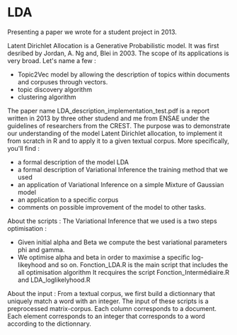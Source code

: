 # LDA
Presenting a paper we wrote for a student project in 2013. 

Latent Dirichlet Allocation is a Generative Probabilistic model. It was first desribed by Jordan, A. Ng and, Blei in 2003.
The scope of its applications is very broad. Let's name a few :
- Topic2Vec model by allowing the description of topics within documents and corpuses through vectors.
- topic discovery algorithm
- clustering algorithm 

The paper name LDA_description_implementation_test.pdf is a report written in 2013 by three other studend and me from ENSAE under the guidelines of researchers from the CREST.
The purpose was to demonstrate our understanding of the model Latent Dirichlet allocation, to implement it from scratch in R and to apply it to a given textual corpus. 
More specifically, you'll find :
- a formal description of the model LDA
- a formal description of Variational Inference the training method that we used 
- an application of Variational Inference on a simple Mixture of Gaussian model 
- an application to a specific corpus
- comments on possible improvement of the model to other tasks.

About the scripts : 
The Variational Inference that we used is a two steps optimisation : 
- Given initial alpha and Beta we compute the best variational parameters phi and gamma.
- We optimise alpha and beta in order to maximise a specific log-likeyhood
and so on.
Fonction_LDA.R is the main script that includes the all optimisation algorithm
It recquires the script Fonction_Intermédiaire.R and LDA_loglikelyhood.R

About the input : 
From a textual corpus, we first build a dictionnary that uniquely match a word with an integer.
The input of these scripts is a preprocessed matrix-corpus. Each column corresponds to a document. Each element corresponds to an integer that corresponds to a word according to the dictionnary.
